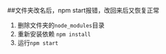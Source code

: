 ##文件夹改名后，npm start报错，改回来后又恢复正常
1. 删除文件夹的`node_modules`目录
2. 重新安装依赖 `npm install`
3. 运行`npm start`



